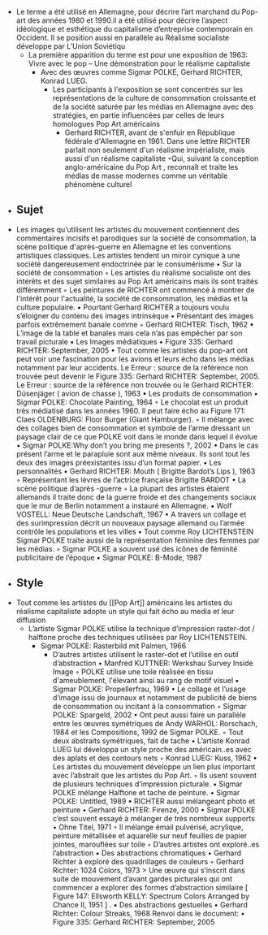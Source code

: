 - Le terme a été utilisé en Allemagne, pour décrire l’art marchand du Pop-art des années 1980 et 1990.il a été utilisé pour décrire l’aspect idéologique et esthétique du capitalisme d’entreprise contemporain en Occident. Il se position aussi en parallèle au Réalisme socialiste développe par L’Union Soviétiqu
	- La première apparition du terme est pour une exposition de 1963: Vivre avec le pop – Une démonstration pour le réalisme capitaliste
		- Avec des œuvres comme Sigmar POLKE, Gerhard RICHTER, Konrad LUEG.
			- Les participants à l'exposition se sont concentrés sur les représentations de la culture de consommation croissante et de la société saturée par les médias en Allemagne avec des stratégies, en partie influencées par celles de leurs homologues Pop Art américains
				- Gerhard RICHTER, avant de s'enfuir en République fédérale d'Allemagne en 1961. Dans une lettre RICHTER parlait non seulement d'un réalisme impérialiste, mais aussi d'un réalisme capitaliste
				          ◦Qui, suivant la conception anglo-américaine du Pop Art , reconnaît et traite les médias de masse modernes comme un véritable phénomène culturel
- ## Sujet
- Les images  qu’utilisent les artistes du mouvement contiennent des commentaires incisifs et parodiques sur la société de consommation, la scène politique d'après-guerre en Allemagne et les conventions artistiques classiques. Les artistes tendent un miroir cynique à une société dangereusement endoctrinée par le consumérisme 
      • Sur la société de consommation
          ◦ Les artistes du réalisme socialiste ont des intérêts et des sujet similaires au  Pop Art américains mais ils sont traités différemment
          ◦ Les peintures de RICHTER ont commencé à montrer de l'intérêt pour l'actualité, la société de consommation, les médias et la culture populaire.
              ▪ Pourtant Gerhard RICHTER a toujours voulu s’éloigner du contenu des images intrinsèque
                  • Présentant des images parfois extrêmement banale comme 
                      ◦ Gerhard RICHTER: Tisch, 1962
                          ▪ L’image de la table et banales mais cela n’as pas empêcher par son travail picturale 
              ▪ Les Images médiatiques 
                  • Figure 335: Gerhard RICHTER: September, 2005
                  • Tout comme les artistes du pop-art ont peut voir une fascination pour les avions et leurs écho dans les médias notamment par leur accidents. Le Erreur : source de la référence non trouvée peut devenir le Figure 335: Gerhard RICHTER: September, 2005. Le Erreur : source de la référence non trouvée ou le Gerhard RICHTER: Düsenjäger ( avion de chasse ), 1963
              ▪ Les produits de consommation
                  •  Sigmar POLKE: Chocolate Painting, 1964
                      ◦ Le chocolat est un produit très médiatisé dans les années 1960. Il peut faire écho au Figure 171: Claes OLDENBURG: Floor Burger (Giant Hamburger).
                      ◦ Il mélange avec des collages bien de consommation et symbole de l’arme dressant un paysage clair de ce que POLKE voit dans le monde dans lequel il évolue
                          ▪ Sigmar POLKE:Why don’t you bring me presents ?, 2002
                              • Dans le cas présent l’arme et le parapluie sont aux même niveaux. Ils sont tout les deux des images préexistantes issu d’un format papier.
              ▪ Les personnalités
                  • Gerhard RICHTER: Mouth ( Brigitte Bardot’s Lips ), 1963
                      ◦ Représentant les lèvres de l’actrice française Brigitte BARDOT
      • La scène politique d’après -guerre
          ◦ La plupart des artistes étaient allemands il traite donc de la guerre froide et des changements sociaux que le mur de Berlin notamment a instauré en Allemagne.
              ▪ Wolf VOSTELL: Neue Deutsche Landschaft, 1967
                  • A travers un collage et des surimpression décrit un nouveaux paysage allemand ou l’armée contrôle les populations et les villes 
      • Tout comme Roy LICHTENSTEIN Sigmar POLKE traite aussi de la représentation féminine des femmes par les médias.
          ◦ Sigmar POLKE a souvent usé des icônes de féminité publicitaire de l’époque 
              ▪ Sigmar POLKE: B-Mode, 1987
- ## Style
- Tout comme les artistes du [[Pop Art]] américains les artistes du réalisme capitaliste adopte un style qui fait écho au media et leur diffusion
	- L’artiste Sigmar POLKE utilise la technique d’impression raster-dot / halftone proche des techniques utilisées par Roy LICHTENSTEIN.
		- Sigmar POLKE: Rasterbild mit Palmen, 1966
			- D’autres artistes utilisent le raster-dot et l’utilise en outil d’abstraction 
			                  • Manfred KUTTNER: Werkshau Survey Inside Image
			          ◦ POLKE utilise une toile réalisée en tissu d'ameublement, l'élevant ainsi au rang de motif visuel
			              ▪ Sigmar POLKE: Propellerfrau, 1969
			      • Le collage et l’usage d’image issu de journaux et notamment de publicité de biens de consommation ou incitant à la consommation
			          ◦ Sigmar POLKE: Spargeld, 2002
			      • Ont peut aussi faire un parallèle entre les œuvres symétriques de Andy WARHOL: Rorschach, 1984 et les Compositions, 1992 de Sigmar POLKE.
			          ◦ Tout deux abstraits symétriques, fait de tache 
			      • L’artiste Konrad LUEG lui développa un style proche des américain..es avec des aplats et des contours nets
			          ◦ Konrad LUEG: Kuss, 1962
			      • Les artistes du mouvement développe un lien plus important avec l’abstrait que les artistes du Pop Art.
			          ◦ Ils usent souvent de plusieurs techniques d’impression picturale.
			              ▪ Sigmar POLKE mélange Halftone et tache de peinture.
			                  • Sigmar POLKE: Untitled, 1989
			              ▪ RICHTER aussi mélangeant photo et peinture
			                  • Gerhard RICHTER: Firenze, 2000
			              ▪ Sigmar POLKE c’est souvent essayé à mélanger de très nombreux supports
			                  • Ohne Titel, 1971
			                      ◦ Il mélange émail pulvérisé, acrylique, peinture métallisée et aquarelle sur neuf feuilles de papier jointes, marouflées sur toile
			          ◦ D’autres artistes ont exploré..es l’abstraction 
			              ▪ Des abstractions chromatiques
			                  • Gerhard Richter à exploré des quadrillages de couleurs
			                      ◦ Gerhard Richter: 1024 Colors, 1973 > Une œuvre qui s’inscrit dans suite de mouvement d’avant gardes picturales qui ont commencer a explorer des formes d’abstraction similaire [ Figure 147: Ellsworth KELLY: Spectrum Colors Arranged by Chance II, 1951 ] . 
			              ▪ Des abstractions gestuelles
			                  • Gerhard Richter: Colour Streaks, 1968
			  Renvoi dans le document:
			      • Figure 335: Gerhard RICHTER: September, 2005